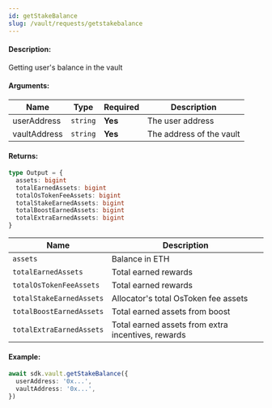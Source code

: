 ```yaml
---
id: getStakeBalance
slug: /vault/requests/getstakebalance
---
```


#### Description:

Getting user's balance in the vault

#### Arguments:

| Name         | Type     | Required | Description               |
|--------------|----------|----------|---------------------------|
| userAddress  | `string` | **Yes**  | The user address          |
| vaultAddress | `string` | **Yes**  | The address of the vault  |

#### Returns:

```ts
type Output = {
  assets: bigint
  totalEarnedAssets: bigint
  totalOsTokenFeeAssets: bigint
  totalStakeEarnedAssets: bigint
  totalBoostEarnedAssets: bigint
  totalExtraEarnedAssets: bigint
}
```

| Name                | Description             |
|---------------------|-------------------------|
| `assets`            | Balance in ETH          |
| `totalEarnedAssets` | Total earned rewards    |
| `totalOsTokenFeeAssets` | Total earned rewards    |
| `totalStakeEarnedAssets` | Allocator's total OsToken fee assets    |
| `totalBoostEarnedAssets` | Total earned assets from boost    |
| `totalExtraEarnedAssets` | Total earned assets from extra incentives, rewards    |

#### Example:

```ts
await sdk.vault.getStakeBalance({
  userAddress: '0x...',
  vaultAddress: '0x...',
})
```
